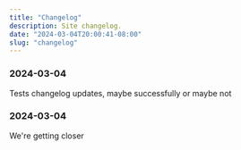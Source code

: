 ```yaml
---
title: "Changelog"
description: Site changelog.
date: "2024-03-04T20:00:41-08:00"
slug: "changelog"
---
```

### 2024-03-04

Tests changelog updates, maybe successfully or maybe not


### 2024-03-04

We're  getting closer
